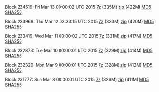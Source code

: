 Block 234519: Fri Mar 13 00:00:02 UTC 2015 [7z](https://transfer.sh/mdx4v/bootstrap.dat.20150313.7z) (335M) [zip](https://transfer.sh/LzLMo/bootstrap.dat.20150313.zip) (422M) [MD5](https://transfer.sh/hDFJ5/md5.txt) [SHA256](https://transfer.sh/A7wfZ/sha256.txt)

Block 233968: Thu Mar 12 03:33:15 UTC 2015 [7z](https://transfer.sh/yR3A9/bootstrap.dat.20150312.7z) (333M) [zip](https://transfer.sh/pd226/bootstrap.dat.20150312.zip) (420M) [MD5](https://transfer.sh/sBN5J/md5.txt) [SHA256](https://transfer.sh/xYmAf/sha256.txt)

Block 233419: Wed Mar 11 00:00:02 UTC 2015 [7z](https://transfer.sh/FzDwr/bootstrap.dat.20150311.7z) (331M) [zip](https://transfer.sh/1kruz/bootstrap.dat.20150311.zip) (417M) [MD5](https://transfer.sh/97z4k/md5.txt) [SHA256](https://transfer.sh/1gnOx1/sha256.txt)

Block 232873: Tue Mar 10 00:00:01 UTC 2015 [7z](https://transfer.sh/Q4J98/bootstrap.dat.20150310.7z) (329M) [zip](https://transfer.sh/S8byS/bootstrap.dat.20150310.zip) (414M) [MD5](https://transfer.sh/rhyif/md5.txt) [SHA256](https://transfer.sh/4485c/sha256.txt)

Block 232320: Mon Mar  9 00:00:01 UTC 2015 [7z](https://transfer.sh/hfrFe/bootstrap.dat.20150309.7z) (328M) [zip](https://transfer.sh/NbS1U/bootstrap.dat.20150309.zip) (412M) [MD5](https://transfer.sh/1fRMkN/md5.txt) [SHA256](https://transfer.sh/jHOwu/sha256.txt)

Block 231777: Sun Mar  8 00:00:01 UTC 2015 [7z](https://transfer.sh/1fHlgK/bootstrap.dat.20150308.7z) (326M) [zip](https://transfer.sh/h81Mh/bootstrap.dat.20150308.zip) (411M) [MD5](https://transfer.sh/zTszX/md5.txt) [SHA256](https://transfer.sh/IMjCJ/sha256.txt)
